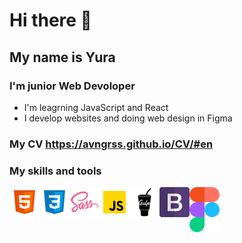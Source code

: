 # Hi there 👋

## My name is Yura

### I'm junior Web Devoloper

- I'm leagrning JavaScript and React
- I develop websites and doing web design in Figma
### My CV https://avngrss.github.io/CV/#en

### My skills and tools

<img align="left" width="48px" src="./src/html.png">
<img align="left" width="48px" src="./src/css.png">
<img align="left" width="48px" src="./src/sass.png">
<img align="left" width="48px" src="./src/js.png">
<img align="left" width="48px" src="./src/gulp.png">
<img align="left" width="48px" src="./src/bootstrap.png">
<img align="left" width="48px" src="./src/figma.png">

